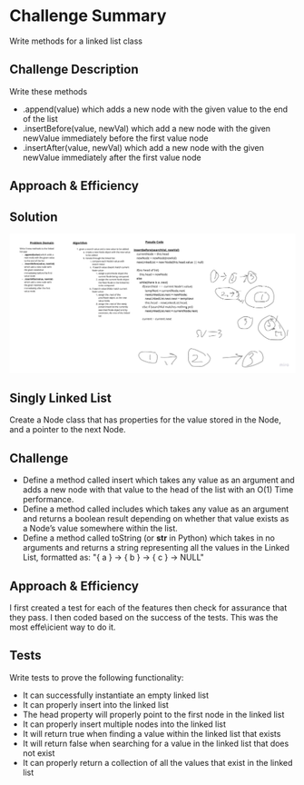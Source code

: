 # Challenge Summary
Write methods for a linked list class

## Challenge Description

Write these methods

- .append(value) which adds a new node with the given value to the end of the list
- .insertBefore(value, newVal) which add a new node with the given newValue immediately before the first value node
- .insertAfter(value, newVal) which add a new node with the given newValue immediately after the first value node

## Approach & Efficiency
<!-- What approach did you take? Why? What is the Big O space/time for this approach? -->

## Solution
![Whiteboard code challenge-06](assets/CodeChallenge06.jpg)

## Singly Linked List
Create a Node class that has properties for the value stored in the Node, and a pointer to the next Node.

## Challenge

- Define a method called insert which takes any value as an argument and adds a new node with that value to the head of the list with an O(1) Time performance.
- Define a method called includes which takes any value as an argument and returns a boolean result depending on whether that value exists as a Node’s value somewhere within the list.
- Define a method called toString (or __str__ in Python) which takes in no arguments and returns a string representing all the values in the Linked List, formatted as:
"{ a } -> { b } -> { c } -> NULL"

## Approach & Efficiency

I first created a test for each of the features then check for assurance that they pass. I then coded based on the success of the tests. This was the most effe\icient way to do it.

## Tests

Write tests to prove the following functionality:

- It can successfully instantiate an empty linked list
- It can properly insert into the linked list
- The head property will properly point to the first node in the linked list
- It can properly insert multiple nodes into the linked list
- It will return true when finding a value within the linked list that exists
- It will return false when searching for a value in the linked list that does not exist
- It can properly return a collection of all the values that exist in the linked list
